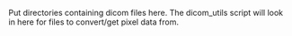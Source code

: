 Put directories containing dicom files here. The dicom_utils script will look in
here for files to convert/get pixel data from.
